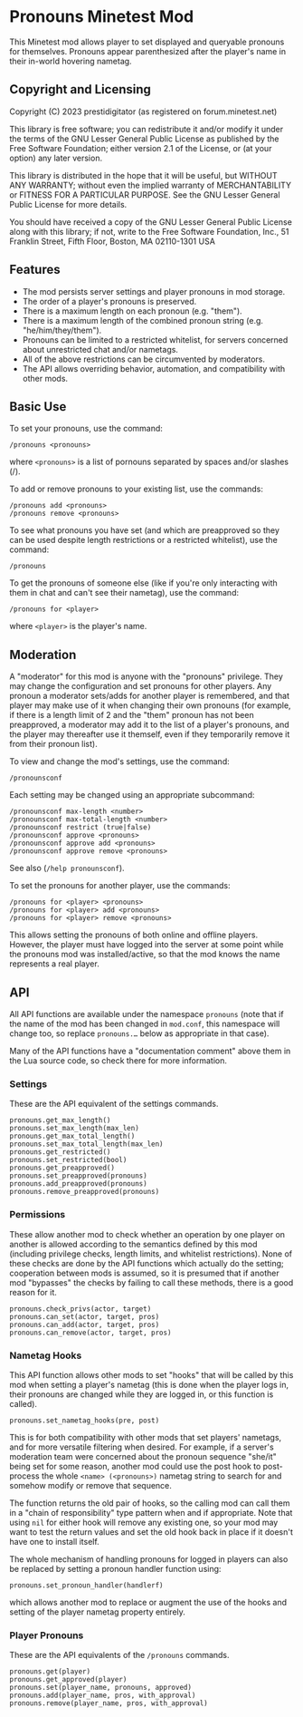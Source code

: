 Pronouns Minetest Mod
=====================

This Minetest mod allows player to set displayed and queryable pronouns for themselves.
Pronouns appear parenthesized after the player's name in their in-world hovering
nametag.

Copyright and Licensing
-----------------------

Copyright (C) 2023 prestidigitator (as registered on forum.minetest.net)

This library is free software; you can redistribute it and/or
modify it under the terms of the GNU Lesser General Public
License as published by the Free Software Foundation; either
version 2.1 of the License, or (at your option) any later version.

This library is distributed in the hope that it will be useful,
but WITHOUT ANY WARRANTY; without even the implied warranty of
MERCHANTABILITY or FITNESS FOR A PARTICULAR PURPOSE.  See the GNU
Lesser General Public License for more details.

You should have received a copy of the GNU Lesser General Public
License along with this library; if not, write to the Free Software
Foundation, Inc., 51 Franklin Street, Fifth Floor, Boston, MA 02110-1301 USA

Features
--------

* The mod persists server settings and player pronouns in mod storage.
* The order of a player's pronouns is preserved.
* There is a maximum length on each pronoun (e.g. "them").
* There is a maximum length of the combined pronoun string (e.g. "he/him/they/them").
* Pronouns can be limited to a restricted whitelist, for servers concerned about
  unrestricted chat and/or nametags.
* All of the above restrictions can be circumvented by moderators.
* The API allows overriding behavior, automation, and compatibility with other mods.

Basic Use
---------

To set your pronouns, use the command:

    /pronouns <pronouns>

where `<pronouns>` is a list of pornouns separated by spaces and/or slashes (/).

To add or remove pronouns to your existing list, use the commands:

    /pronouns add <pronouns>
    /pronouns remove <pronouns>

To see what pronouns you have set (and which are preapproved so they can be used
despite length restrictions or a restricted whitelist), use the command:

    /pronouns

To get the pronouns of someone else (like if you're only interacting with them in chat
and can't see their nametag), use the command:

    /pronouns for <player>

where `<player>` is the player's name.

Moderation
----------

A "moderator" for this mod is anyone with the "pronouns" privilege.  They may change
the configuration and set pronouns for other players.  Any pronoun a moderator
sets/adds for another player is remembered, and that player may make use of it when
changing their own pronouns (for example, if there is a length limit of 2 and the
"them" pronoun has not been preapproved, a moderator may add it to the list of a
player's pronouns, and the player may thereafter use it themself, even if they
temporarily remove it from their pronoun list).

To view and change the mod's settings, use the command:

    /pronounsconf

Each setting may be changed using an appropriate subcommand:

    /pronounsconf max-length <number>
    /pronounsconf max-total-length <number>
    /pronounsconf restrict (true|false)
    /pronounsconf approve <pronouns>
    /pronounsconf approve add <pronouns>
    /pronounsconf approve remove <pronouns>

See also (`/help pronounsconf`).

To set the pronouns for another player, use the commands:

    /pronouns for <player> <pronouns>
    /pronouns for <player> add <pronouns>
    /pronouns for <player> remove <pronouns>

This allows setting the pronouns of both online and offline players.  However, the
player must have logged into the server at some point while the pronouns mod was
installed/active, so that the mod knows the name represents a real player.

API
---

All API functions are available under the namespace `pronouns` (note that if the name
of the mod has been changed in `mod.conf`, this namespace will change too, so replace
`pronouns.…` below as appropriate in that case).

Many of the API functions have a "documentation comment" above them in the Lua source
code, so check there for more information.

### Settings

These are the API equivalent of the settings commands.

    pronouns.get_max_length()
    pronouns.set_max_length(max_len)
    pronouns.get_max_total_length()
    pronouns.set_max_total_length(max_len)
    pronouns.get_restricted()
    pronouns.set_restricted(bool)
    pronouns.get_preapproved()
    pronouns.set_preapproved(pronouns)
    pronouns.add_preapproved(pronouns)
    pronouns.remove_preapproved(pronouns)

### Permissions

These allow another mod to check whether an operation by one player on another is
allowed according to the semantics defined by this mod (including privilege checks,
length limits, and whitelist restrictions).  None of these checks are done by the API
functions which actually do the setting; cooperation between mods is assumed, so it is
presumed that if another mod "bypasses" the checks by failing to call these methods,
there is a good reason for it.

    pronouns.check_privs(actor, target)
    pronouns.can_set(actor, target, pros)
    pronouns.can_add(actor, target, pros)
    pronouns.can_remove(actor, target, pros)

### Nametag Hooks

This API function allows other mods to set "hooks" that will be called by this mod when
setting a player's nametag (this is done when the player logs in, their pronouns are
changed while they are logged in, or this function is called).

    pronouns.set_nametag_hooks(pre, post)

This is for both compatibility with other mods that set players' nametags, and for more
versatile filtering when desired.  For example, if a server's moderation team were
concerned about the pronoun sequence "she/it" being set for some reason, another mod
could use the post hook to post-process the whole `<name> (<pronouns>)` nametag string
to search for and somehow modify or remove that sequence.

The function returns the old pair of hooks, so the calling mod can call them in a
"chain of responsibility" type pattern when and if appropriate.  Note that using `nil`
for either hook will remove any existing one, so your mod may want to test the return
values and set the old hook back in place if it doesn't have one to install itself.

The whole mechanism of handling pronouns for logged in players can also be replaced by
setting a pronoun handler function using:

    pronouns.set_pronoun_handler(handlerf)

which allows another mod to replace or augment the use of the hooks and setting of the
player nametag property entirely.

### Player Pronouns

These are the API equivalents of the `/pronouns` commands.

    pronouns.get(player)
    pronouns.get_approved(player)
    pronouns.set(player_name, pronouns, approved)
    pronouns.add(player_name, pros, with_approval)
    pronouns.remove(player_name, pros, with_approval)
